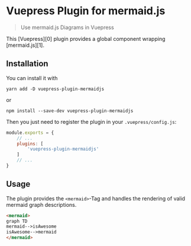 # Vuepress Plugin for mermaid.js

> Use mermaid.js Diagrams in Vuepress

This [Vuepress][0] plugin provides a global component wrapping [mermaid.js][1].

## Installation

You can install it with

``` shell
yarn add -D vuepress-plugin-mermaidjs
```

or

``` shell
npm install --save-dev vuepress-plugin-mermaidjs
```

Then you just need to register the plugin in your `.vuepress/config.js`:

``` js
module.exports = {
    // ...
    plugins: [
        'vuepress-plugin-mermaidjs'
    ]
    // ...
}
```

## Usage

The plugin provides the `<mermaid>`-Tag and handles the rendering
of valid mermaid graph descriptions.

``` markdown
<mermaid>
graph TD
mermaid-->isAwesome
isAwesome-->mermaid
</mermaid>
```
